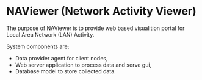 # NAViewer (Network Activity Viewer)

The purpose of NAViewer is to provide web based visualition portal for Local Area Network (LAN) Activity.

System components are;

 * Data provider agent for client nodes,
 * Web server application to process data and serve gui,
 * Database model to store collected data.
    
